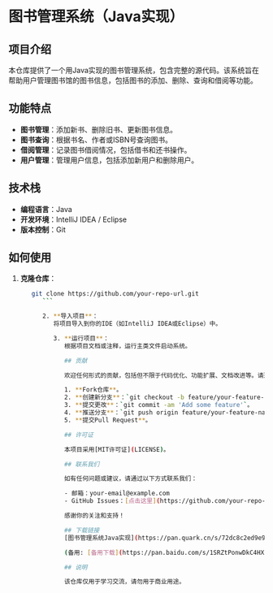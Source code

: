 # 图书管理系统（Java实现）

## 项目介绍

本仓库提供了一个用Java实现的图书管理系统，包含完整的源代码。该系统旨在帮助用户管理图书馆的图书信息，包括图书的添加、删除、查询和借阅等功能。

## 功能特点

- **图书管理**：添加新书、删除旧书、更新图书信息。
- **图书查询**：根据书名、作者或ISBN号查询图书。
- **借阅管理**：记录图书借阅情况，包括借书和还书操作。
- **用户管理**：管理用户信息，包括添加新用户和删除用户。

## 技术栈

- **编程语言**：Java
- **开发环境**：IntelliJ IDEA / Eclipse
- **版本控制**：Git

## 如何使用

1. **克隆仓库**：
   ```bash
      git clone https://github.com/your-repo-url.git
         ```

         2. **导入项目**：
            将项目导入到你的IDE（如IntelliJ IDEA或Eclipse）中。

            3. **运行项目**：
               根据项目文档或注释，运行主类文件启动系统。

               ## 贡献

               欢迎任何形式的贡献，包括但不限于代码优化、功能扩展、文档改进等。请遵循以下步骤：

               1. **Fork仓库**。
               2. **创建新分支**：`git checkout -b feature/your-feature-name`。
               3. **提交更改**：`git commit -am 'Add some feature'`。
               4. **推送分支**：`git push origin feature/your-feature-name`。
               5. **提交Pull Request**。

               ## 许可证

               本项目采用[MIT许可证](LICENSE)。

               ## 联系我们

               如有任何问题或建议，请通过以下方式联系我们：

               - 邮箱：your-email@example.com
               - GitHub Issues：[点击这里](https://github.com/your-repo-url/issues)

               感谢你的关注和支持！

               ## 下载链接
               [图书管理系统Java实现](https://pan.quark.cn/s/72dc8c2ed9e9) 

               (备用: [备用下载](https://pan.baidu.com/s/1SRZtPonwDkC4HXgCNkNx6Q?pwd=1234))

               ## 说明

               该仓库仅用于学习交流，请勿用于商业用途。
